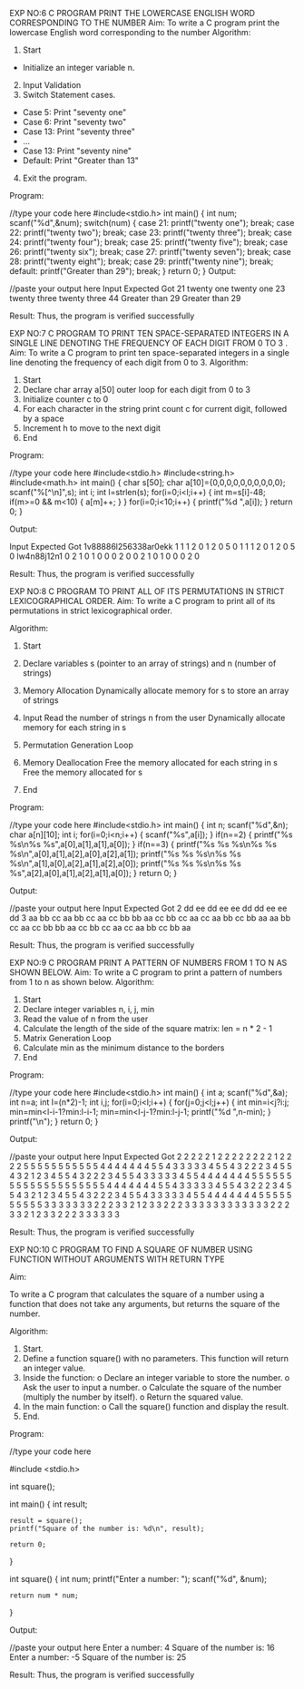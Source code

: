 EXP NO:6 C PROGRAM PRINT THE LOWERCASE ENGLISH WORD CORRESPONDING TO THE NUMBER
Aim:
To write a C program print the lowercase English word corresponding to the number
Algorithm:
1.	Start
- Initialize an integer variable n.
2.	Input Validation
3.	Switch Statement cases.
-	Case 5: Print "seventy one"
-	Case 6: Print "seventy two"
-	Case 13: Print "seventy three"
-	...
-	Case 13: Print "seventy nine"
-	Default: Print "Greater than 13"
4.	Exit the program.
 
Program:

//type your code here
#include<stdio.h>
int main()
{
    int num;
    scanf("%d",&num);
    switch(num)
    {
        case 21:
        printf("twenty one");
        break;
        case 22:
        printf("twenty two");
        break;
        case 23:
        printf("twenty three");
        break;
        case 24:
        printf("twenty four");
        break;
        case 25:
        printf("twenty five");
        break;
        case 26:
        printf("twenty six");
        break;
        case 27:
        printf("twenty seven");
        break;
        case 28:
        printf("twenty eight");
        break;
        case 29:
        printf("twenty nine");
        break;
        default:
        printf("Greater than 29");
        break;
    }
    return 0;
}
Output:


//paste your output here
	Input	Expected	Got	
21
twenty one
twenty one
23
twenty three
twenty three
44
Greater than 29
Greater than 29

Result:
Thus, the program is verified successfully
 
EXP NO:7 C PROGRAM TO PRINT TEN SPACE-SEPARATED INTEGERS     IN A SINGLE  LINE DENOTING THE FREQUENCY OF EACH DIGIT FROM 0 TO 3 .
Aim:
To write a C program to print ten space-separated integers in a single line denoting the frequency of each digit from 0 to 3.
Algorithm:
1.	Start
2.	Declare char array a[50] outer loop for each digit from 0 to 3
3.	Initialize counter c to 0
4.	For each character in the string print count c for current digit, followed by a space
5.	Increment h to move to the next digit
6.	End
 
Program:

//type your code here
#include<stdio.h>
#include<string.h>
#include<math.h>
int main()
{
    char s[50];
    char a[10]={0,0,0,0,0,0,0,0,0,0};
    scanf("%[^\n]",s);
    int i;
    int l=strlen(s);
    for(i=0;i<l;i++)
    {
        int m=s[i]-48;
        if(m>=0 && m<10)
        {
            a[m]++;
        }
    }
    for(i=0;i<10;i++)
    {
        printf("%d ",a[i]);
    }
    return 0;
}

Output:

Input	Expected	Got	
1v88886l256338ar0ekk
1 1 1 2 0 1 2 0 5 0
1 1 1 2 0 1 2 0 5 0
lw4n88j12n1
0 2 1 0 1 0 0 0 2 0
0 2 1 0 1 0 0 0 2 0

Result:
Thus, the program is verified successfully

EXP NO:8 C PROGRAM TO PRINT ALL OF ITS PERMUTATIONS IN STRICT LEXICOGRAPHICAL ORDER.
Aim:
To write a C program to print all of its permutations in strict lexicographical order.

Algorithm:
1.	Start
2.	Declare variables s (pointer to an array of strings) and n (number of strings)

3.	Memory Allocation
Dynamically allocate memory for s to store an array of strings
4.	Input
Read the number of strings n from the user Dynamically allocate memory for each string in s
5.	Permutation Generation Loop
6.	Memory Deallocation
Free the memory allocated for each string in s Free the memory allocated for s
7.	End
 
Program:

//type your code here
#include<stdio.h>
int main()
{
    int n;
    scanf("%d",&n);
    char a[n][10];
    int i;
    for(i=0;i<n;i++)
    {
        scanf("%s",a[i]);
    }
    if(n==2)
    {
        printf("%s %s\n%s %s",a[0],a[1],a[1],a[0]);
    }
    if(n==3)
    {
        printf("%s %s %s\n%s %s %s\n",a[0],a[1],a[2],a[0],a[2],a[1]);
        printf("%s %s %s\n%s %s %s\n",a[1],a[0],a[2],a[1],a[2],a[0]);
        printf("%s %s %s\n%s %s %s",a[2],a[0],a[1],a[2],a[1],a[0]);
    }
    return 0;
}

Output:


//paste your output here
	Input	Expected	Got	
2
dd
ee
dd ee
ee dd
dd ee
ee dd
3
aa
bb
cc
aa bb cc
aa cc bb
bb aa cc
bb cc aa
cc aa bb
cc bb aa
aa bb cc
aa cc bb
bb aa cc
bb cc aa
cc aa bb
cc bb aa


Result:
Thus, the program is verified successfully
 
EXP NO:9 C PROGRAM PRINT A PATTERN OF NUMBERS FROM 1 TO N AS
SHOWN BELOW.
Aim:
To write a C program to print a pattern of numbers from 1 to n as shown below.
Algorithm:
1.	Start
2.	Declare integer variables n, i, j, min
3.	Read the value of n from the user
4.	Calculate the length of the side of the square matrix: len = n * 2 - 1
5.	Matrix Generation Loop
6.	Calculate min as the minimum distance to the borders
7.	End
 
Program:

//type your code here
#include<stdio.h>
int main()
{
    int a;
    scanf("%d",&a);
    int n=a;
    int l=(n*2)-1;
    int i,j;
    for(i=0;i<l;i++)
    {
        for(j=0;j<l;j++)
        {
            int min=i<j?i:j;
            min=min<l-i-1?min:l-i-1;
            min=min<l-j-1?min:l-j-1;
            printf("%d ",n-min);
        }
        printf("\n");
    }
    return 0;
}

Output:


//paste your output here
	Input	Expected	Got	
2
2 2 2
2 1 2
2 2 2
2 2 2
2 1 2
2 2 2
5
5 5 5 5 5 5 5 5 5
5 4 4 4 4 4 4 4 5
5 4 3 3 3 3 3 4 5
5 4 3 2 2 2 3 4 5
5 4 3 2 1 2 3 4 5
5 4 3 2 2 2 3 4 5
5 4 3 3 3 3 3 4 5
5 4 4 4 4 4 4 4 5
5 5 5 5 5 5 5 5 5
5 5 5 5 5 5 5 5 5
5 4 4 4 4 4 4 4 5
5 4 3 3 3 3 3 4 5
5 4 3 2 2 2 3 4 5
5 4 3 2 1 2 3 4 5
5 4 3 2 2 2 3 4 5
5 4 3 3 3 3 3 4 5
5 4 4 4 4 4 4 4 5
5 5 5 5 5 5 5 5 5
3
3 3 3 3 3
3 2 2 2 3
3 2 1 2 3
3 2 2 2 3
3 3 3 3 3
3 3 3 3 3
3 2 2 2 3
3 2 1 2 3
3 2 2 2 3
3 3 3 3 3


Result:
Thus, the program is verified successfully

EXP NO:10 C PROGRAM TO FIND A SQUARE  OF NUMBER USING FUNCTION WITHOUT ARGUMENTS WITH RETURN TYPE

Aim:

To write a C program that calculates the square of a number using a function that does not take any arguments, but returns the square of the number.

Algorithm:

1.	Start.
2.	Define a function square() with no parameters. This function will return an integer value.
3.	Inside the function:
o	Declare an integer variable to store the number.
o	Ask the user to input a number.
o	Calculate the square of the number (multiply the number by itself).
o	Return the squared value.
4.	In the main function:
o	Call the square() function and display the result.
5.	End.

Program:

//type your code here

#include <stdio.h>


int square();

int main() {
    int result;

    result = square(); 
    printf("Square of the number is: %d\n", result);

    return 0;
}


int square() {
    int num;
    printf("Enter a number: ");
    scanf("%d", &num);

    return num * num;
}



Output:


//paste your output here
Enter a number: 4
Square of the number is: 16
Enter a number: -5
Square of the number is: 25



Result:
Thus, the program is verified successfully



























